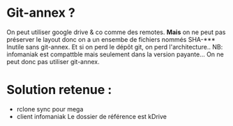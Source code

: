 # Git-annex ?

On peut utiliser google drive & co comme des remotes.
**Mais** on ne peut pas préserver le layout donc on a un ensembe de fichiers nommés SHA-***
Inutile sans git-annex. Et si on perd le dépôt git, on perd l'architecture..
NB: infomaniak est compattble mais seulement dans la version payante... On ne peut donc pas utiliser git-annex. 

# Solution retenue :

- rclone sync pour mega
- client infomaniak 
  Le dossier de référence est kDrive
